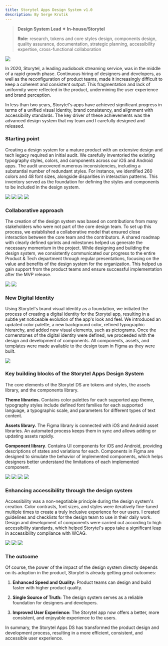 ```yaml
---
title: Storytel Apps Design System v1.0
description: By Serge Krutik
---
```

> **Design System Lead ✴︎ In-house/Storytel**
>
> **Role:** research, tokens and core styles design, components design, quality assurance, documentation, strategic planning, accessibility expertise, cross-functional collaboration

![](/content/writing/QG5oV6625ZXKPTvBBVoS-1.png)

In 2020, Storytel, a leading audiobook streaming service, was in the middle of a rapid growth phase. Continuous hiring of designers and developers, as well as the reconfiguration of product teams, made it increasingly difficult to keep a coherent and consistent output. This fragmentation and lack of uniformity were reflected in the product, undermining the user experience and brand perception.

In less than two years, Storytel's apps have achieved significant progress in terms of a unified visual identity, brand consistency, and alignment with accessibility standards. The key driver of these achievements was the advanced design system that my team and I carefully designed and released.

### **Starting point**

Creating a design system for a mature product with an extensive design and tech legacy required an initial audit. We carefully inventoried the existing typography styles, colors, and components across our iOS and Android apps. The audit uncovered numerous inconsistencies, including a substantial number of redundant styles. For instance, we identified 260 colors and 48 font sizes, alongside disparities in interaction patterns. This inventory served as the foundation for defining the styles and components to be included in the design system.

![](/content/writing/QG5oV6625ZXKPTvBBVoS-2.png)
![](/content/writing/QG5oV6625ZXKPTvBBVoS-3.png)
![](/content/writing/QG5oV6625ZXKPTvBBVoS-4.png)
![](/content/writing/QG5oV6625ZXKPTvBBVoS-5.jpg)

### **Collaborative approach**

The creation of the design system was based on contributions from many stakeholders who were not part of the core design team. To set up this process, we established a collaborative model that ensured close interaction between the core team and the contributors. A shared roadmap with clearly defined sprints and milestones helped us generate the necessary momentum in the project. While designing and building the design system, we consistently communicated our progress to the entire Product & Tech department through regular presentations, focusing on the value and benefits of the design system for the organization. This helped us gain support from the product teams and ensure successful implementation after the MVP release.

![](/content/writing/QG5oV6625ZXKPTvBBVoS-6.png)
![](/content/writing/QG5oV6625ZXKPTvBBVoS-7.png)

### **New Digital Identity**

Using Storytel's brand visual identity as a foundation, we initiated the process of creating a digital identity for the Storytel app, resulting in a subtle yet noticeable evolution of the app's look and feel. We introduced an updated color palette, a new background color, refined typographic hierarchy, and added new visual elements, such as pictograms. Once the cornerstones of the digital identity were defined, we proceeded with the design and development of components. All components, assets, and templates were made available to the design team in Figma as they were built.

![](/content/writing/QG5oV6625ZXKPTvBBVoS-8.png)

### **Key building blocks of the Storytel Apps Design System**

The core elements of the Storytel DS are tokens and styles, the assets library, and the components library.

**Theme libraries.** Contains color palettes for each supported app theme, typography styles include defined font families for each supported language, a typographic scale, and parameters for different types of text content.

**Assets library.** The Figma library is connected with iOS and Android asset libraries. An automated process keeps them in sync and allows adding or updating assets rapidly.

**Component library**. Contains UI components for iOS and Android, providing descriptions of states and variations for each. Components in Figma are designed to simulate the behavior of implemented components, which helps designers better understand the limitations of each implemented component.

![](/content/writing/QG5oV6625ZXKPTvBBVoS-9.png)
![](/content/writing/QG5oV6625ZXKPTvBBVoS-10.png)
![](/content/writing/QG5oV6625ZXKPTvBBVoS-11.png)
![](/content/writing/QG5oV6625ZXKPTvBBVoS-12.png)

### **Enhancing accessibility through the design system**

Accessibility was a non-negotiable principle during the design system's creation. Color contrasts, font sizes, and styles were iteratively fine-tuned multiple times to create a truly inclusive experience for our users. I created guidelines and checklists for the design team to use in their daily work. Design and development of components were carried out according to high accessibility standards, which helped Storytel's apps take a significant leap in accessibility compliance with WCAG.

![](/content/writing/QG5oV6625ZXKPTvBBVoS-13.png)
![](/content/writing/QG5oV6625ZXKPTvBBVoS-14.png)
![](/content/writing/QG5oV6625ZXKPTvBBVoS-15.png)

### **The outcome**

Of course, the power of the impact of the design system directly depends on its adoption in the product, Storytel is already getting great outcomes:

1. **Enhanced Speed and Quality:** Product teams can design and build faster with higher product quality.

2. **Single Source of Truth:** The design system serves as a reliable foundation for designers and developers.

3. **Improved User Experience:** The Storytel app now offers a better, more consistent, and enjoyable experience to the users.

In summary, the Storytel Apps DS has transformed the product design and development process, resulting in a more efficient, consistent, and accessible user experience.